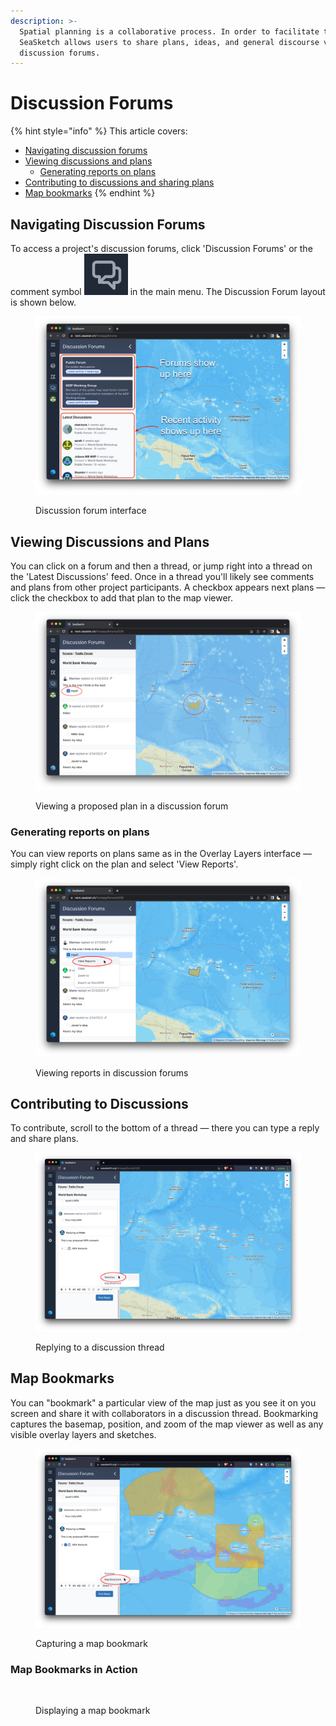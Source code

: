 ```yaml
---
description: >-
  Spatial planning is a collaborative process. In order to facilitate this,
  SeaSketch allows users to share plans, ideas, and general discourse via
  discussion forums.
---
```


# Discussion Forums

{% hint style="info" %}
This article covers:

* [Navigating discussion forums](discussion-forums.md#navigating-discussion-forums)
* [Viewing discussions and plans](discussion-forums.md#viewing-discussions-and-plans)
  * [Generating reports on plans](discussion-forums.md#generating-reports-on-plans)
* [Contributing to discussions and sharing plans](discussion-forums.md#contributing-to-discussions)
* [Map bookmarks](discussion-forums.md#map-bookmarks)
{% endhint %}

## Navigating Discussion Forums

To access a project's discussion forums, click 'Discussion Forums' or the comment symbol <img src="../.gitbook/assets/image (1) (4).png" alt="" data-size="line"> in the main menu. The Discussion Forum layout is shown below.

<figure><img src="../.gitbook/assets/forum-interface (3).png" alt=""><figcaption><p>Discussion forum interface</p></figcaption></figure>

## Viewing Discussions and Plans

You can click on a forum and then a thread, or jump right into a thread on the 'Latest Discussions' feed. Once in a thread you'll likely see comments and plans from other project participants. A checkbox appears next plans — click the checkbox to add that plan to the map viewer.

<figure><img src="../.gitbook/assets/Screenshot 2023-03-14 at 3.13.05 PM.png" alt=""><figcaption><p>Viewing a proposed plan in a discussion forum</p></figcaption></figure>

### Generating reports on plans

You can view reports on plans same as in the Overlay Layers interface — simply right click on the plan and select 'View Reports'.

<figure><img src="../.gitbook/assets/forum-report.png" alt=""><figcaption><p>Viewing reports in discussion forums</p></figcaption></figure>

## Contributing to Discussions

To contribute, scroll to the bottom of a thread — there you can type a reply and share plans.&#x20;

<figure><img src="../.gitbook/assets/share-plans (1).png" alt=""><figcaption><p>Replying to a discussion thread</p></figcaption></figure>

## Map Bookmarks

You can "bookmark" a particular view of the map just as you see it on you screen and share it with collaborators in a discussion thread. Bookmarking captures the basemap, position, and zoom of the map viewer as well as any visible overlay layers and sketches.

<figure><img src="../.gitbook/assets/share-bookmark.png" alt=""><figcaption><p>Capturing a map bookmark</p></figcaption></figure>

### Map Bookmarks in Action

<figure><img src="../.gitbook/assets/map-bookmark.gif" alt=""><figcaption><p>Displaying a map bookmark</p></figcaption></figure>

